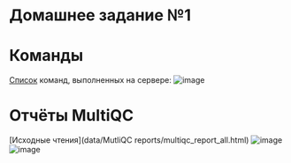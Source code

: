 # Домашнее задание №1

# Команды
[Список](src/server_commands.sh) команд, выполненных на сервере:
![image](https://user-images.githubusercontent.com/86663451/138978463-fca15aef-eb41-4850-861c-a8c4b398b5d1.png)

# Отчёты MultiQC
[Исходные чтения](data/MutliQC reports/multiqc_report_all.html)
![image](https://user-images.githubusercontent.com/86663451/138980926-76fde27e-1fc8-4b43-a8bc-c08b4b43f71b.png)
![image](https://user-images.githubusercontent.com/86663451/138980942-6e1ea5b0-34b7-4904-bda8-dbb83f755e63.png)
